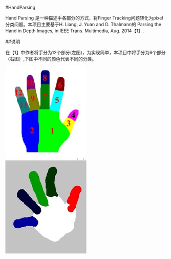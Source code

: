 #HandParsing

  Hand Parsing 是一种描述手各部分的方式，将Finger Tracking问题转化为pixel分类问题。本项目主要基于H. Liang, J. Yuan and D. Thalmann的 Parsing the Hand in Depth Images, in IEEE Trans. Multimedia, Aug. 2014【1】. 
  
##说明

  在【1】中作者将手分为12个部分(左图)，为实现简单，本项目中将手分为6个部分（右图）,下图中不同的颜色代表不同的分类。
  
  ![image](https://github.com/HustHandTracking/HandParsing/blob/master/img/HandParsing_12.jpg)![image](https://github.com/HustHandTracking/HandParsing/blob/master/img/HandParsing_6.jpg)

